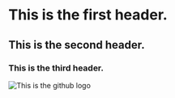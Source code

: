 # This is the first header.
## This is the second header.
### This is the third header.
![This is the github logo](https://github.githubassets.com/images/modules/logos_page/GitHub-Mark.png)
